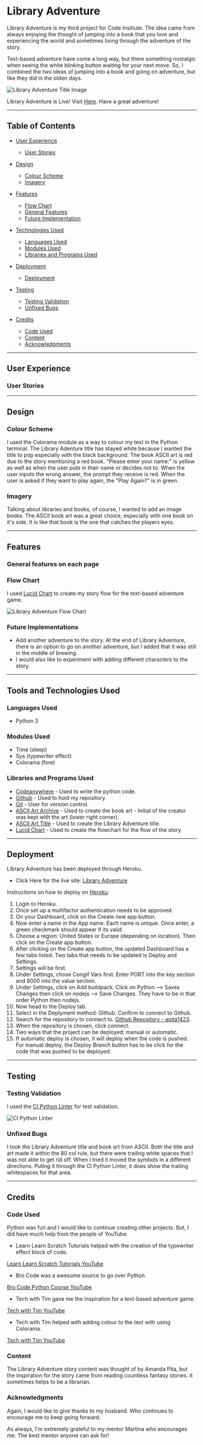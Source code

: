 # Library Adventure
Library Adventure is my third project for Code Insitiute. The idea came from always enjoying the thought of jumping into a book that you love and experiencing the world and sometimes living through the adventure of the story. 

Text-based adventure have come a long way, but there something nostalgic when seeing the white blinking button waiting for your next move. So, I combined the two ideas of jumping into a book and going on adventure, but like they did in the olden days. 

![Library Adventure Title Image](/assets/images/library_adventure.PNG)

Library Adventure is Live!  Visit [Here]().  Have a great adventure!

---

## Table of Contents

* [User Experience](#user-experience-ux)
    * [User Stories](#user-stories)

* [Design](#design)
    * [Colour Scheme](#colour-scheme)
    * [Imagery](#imagery)

* [Features](#features)
    * [Flow Chart](#flow-chart)
    * [General Features](#general-features)
    * [Future Implementation](#future-implementations)

* [Technologies Used](#technologies-used)
    * [Languages Used](#languages-used)
    * [Modules Used](#modules-used)
    * [Libraries and Programs Used](#libraries-and-programs-used)

* [Deployment](#deployment)
    * [Deployment](#deployment-1)

* [Testing](#testing)
    * [Testing Validation](#testing-validation)
    * [Unfixed Bugs](#unfixed-bugs)

* [Credits](#credits)
    * [Code Used](#code-used)
    * [Content](#content)
    * [Acknowledgments](#acknowledgments)

---

## User Experience

### User Stories


---

## Design

### Colour Scheme
I used the Colorama module as a way to colour my text in the Python terminal. The Library Adenture title has stayed white because I wanted the title to pop especially with the black background. The book ASCII art is red due to the story mentioning a red book. "Please enter your name:" is yellow as well as when the user puts in their name or decides not to. When the user inputs the wrong answer, the prompt they receive is red. When the user is asked if they want to play again, the "Play Again?" is in green. 

### Imagery 
Talking about libraries and books, of course, I wanted to add an image books. The ASCII book art was a great choice, especially with one book on it's side. It is like that book is the one that catches the players eyes. 

---

## Features

### General features on each page

### Flow Chart
I used [Lucid Chart](https://lucid.app/) to create my story flow for the text-based adventure game. 

![Library Adventure Flow Chart](/assets/images/flowchart.png)

### Future Implementations

- Add another adventure to the story. At the end of Library Adventure, there is an option to go on another adventure, but I added that it was still in the middle of brewing. 
- I would also like to experiment with adding different characters to the story. 

---

## Tools and Technologies Used

### Languages Used
- Python 3

### Modules Used
- Time (sleep)
- Sys (typewriter effect)
- Colorama (fore)

### Libraries and Programs Used
- [Codeanywhere](https://app/codeanywhere.com) - Used to write the python code.
- [Github](https://github.com/) - Used to hold my repository. 
- [Git](https://git-scm.com/) - User for version control.
- [ASCII Art Archive](https://www.asciiart.eu/books/books) - Used to create the book art - Initial of the creator was kept with the art (lower right corner).
- [ASCII Art Title](https://patorjk.com/software/taag/#p=display&f=Big&t=%0A) - Used to create the Library Adventure title.
- [Lucid Chart](https://lucid.app) - Used to create the flowchart for the flow of the story. 

---

## Deployment
Library Adventure has been deployed through Heroku.

- Click Here for the live site: [Library Adventure]()

Instructions on how to deploy on [Heroku](https://www.heroku.com):

1. Login to Heroku.
2. Once set up a multifactor authentication needs to be approved.
3. On your Dashboard, click on the Create new app button.
4. Now enter a name in the App name. Each name is unique. Once enter, a green checkmark should appear if its valid.
5. Choose a region: United States or Europe (depending on location). Then click on the Create app button.
6. After clicking on the Create app button, the updated Dashboard has a few tabs listed. Two tabs that needs to be updated is Deploy and Settings.
7. Settings will be first. 
8. Under Settings, chose Congif Vars first. Enter PORT into the key section and 8000 into the value section. 
9. Under Settings, click on Add buildpack. Click on Python --> Saves Changes then click on nodejs --> Save Changes. They have to be in that order Python then nodejs.
10. Now head to the Deploy tab. 
11. Select in the Deplyment method: Github. Confirm to connect to Github. 
12. Search for the repository to connect to. [Github Repository - apita1423](https://github.com/apita1423/libraryadventure-pp3).
13. When the repository is chosen, click connect. 
14. Two ways that the project can be deployed: manual or automatic. 
15. If automatic deploy is chosen, it will deploy when the code is pushed. For manual deploy, the Deploy Branch button has to be click for the code that was pushed to be deployed.

---

## Testing

### Testing Validation 
I used the [CI Python Linter](https://pep8ci.herokuapp.com/) for test validation.

![CI Python Linter](/assets/images/python_linter.png)

### Unfixed Bugs
I took the Library Adventure title and book art from ASCII. Both the title and art made it within the 80 col rule, but there were trailing white spaces that I was not able to get rid off. When I tried it moved the symbols in a different directions. Puting it through the CI Python Linter, it does show the trailing whitespaces for that area. 

---

## Credits

### Code Used
Python was fun and I would like to continue creating other projects. But, I did have much help from the people of YouTube.

- Learn Learn Scratch Tutorials helped with the creation of the typewriter effect block of code.

[Learn Learn Scratch Tutorials YouTube](https://www.youtube.com/watch?v=2h8e0tXHfk0&t=134s)

- Bro Code was a awesome source to go over Python. 

[Bro Code Python Course YouTube](https://www.youtube.com/watch?v=XKHEtdqhLK8&t=11415s)

- Tech with Tim gave me the inspiration for a text-based adventure game.

[Tech with Tim YouTube](https://www.youtube.com/watch?v=DLn3jOsNRVE&t=3757s)

- Tech with Tim helped with adding colour to the text with using Colorama.

[Tech with Tim YouTube](https://www.youtube.com/watch?v=u51Zjlnui4Y)

### Content

The Library Adventure story content was thought of by Amanda Pita, but the inspiration for the story came from reading countless fantasy stories. It sometimes helps to be a librarian. 

### Acknowledgments
Again, I would like to give thanks to my husband. Who continues to encourage me to keep going forward. 

As always, I'm extremely grateful to my mentor Martina who encourages me. The best mentor anyone can ask for!